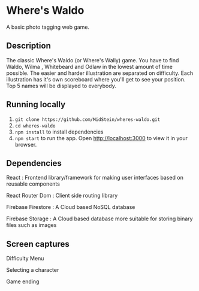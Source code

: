 # Where's Waldo

A basic photo tagging web game.

## Description

The classic Where's Waldo (or Where's Wally) game. You have to find Waldo, Wilma
, Whitebeard and Odlaw in the lowest amount of time possible. The easier and
harder illustration are separated on difficulty. Each illustration has it's own
scoreboard where you'll get to see your position. Top 5 names will be displayed
to everybody.

## Running locally

1. `git clone https://github.com/MidStein/wheres-waldo.git`
2. `cd wheres-waldo`
3. `npm install` to install dependencies
4. `npm start` to run the app. Open
  [http://localhost:3000](http://localhost:3000) to view it in your browser.

## Dependencies

React
: Frontend library/framework for making user interfaces based on reusable
  components

React Router Dom
: Client side routing library

Firebase Firestore
: A Cloud based NoSQL database

Firebase Storage
: A Cloud based database more suitable for storing binary files such as images

## Screen captures

Difficulty Menu


Selecting a character


Game ending


